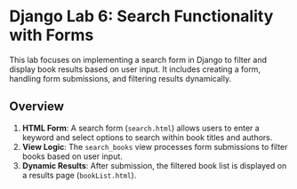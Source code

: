 # Django Lab 6: Search Functionality with Forms

This lab focuses on implementing a search form in Django to filter and display book results based on user input. It includes creating a form, handling form submissions, and filtering results dynamically.

## Overview
1. **HTML Form**: A search form (`search.html`) allows users to enter a keyword and select options to search within book titles and authors.
2. **View Logic**: The `search_books` view processes form submissions to filter books based on user input.
3. **Dynamic Results**: After submission, the filtered book list is displayed on a results page (`bookList.html`).

